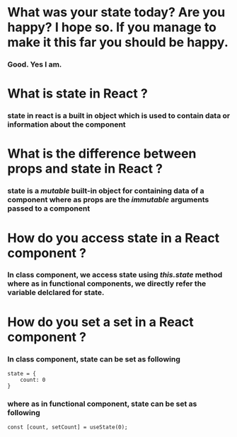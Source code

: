 # What was your state today? Are you happy? I hope so. If you manage to make it this far you should be happy.

### Good. Yes I am.

# What is state in React ?

### state in react is a built in object which is used to contain data or information about the component

# What is the difference between props and state in React ?

### state is a _mutable_ built-in object for containing data of a component where as props are the _immutable_ arguments passed to a component

# How do you access state in a React component ?

### In class component, we access state using _this.state_ method where as in functional components, we directly refer the variable delclared for state.

# How do you set a set in a React component ?

### In class component, state can be set as following

```
state = {
    count: 0
}
```

### where as in functional component, state can be set as following

```
const [count, setCount] = useState(0);
```
